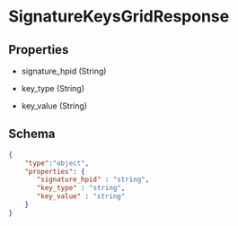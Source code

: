 # SignatureKeysGridResponse
## Properties
- signature_hpid (String)

   
- key_type (String)

   
- key_value (String)

   

## Schema
```json
{
    "type":"object",
    "properties": {
       "signature_hpid" : "string",
       "key_type" : "string",
       "key_value" : "string"
    }
}
```

